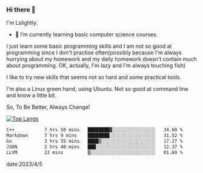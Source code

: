 ### Hi there 👋

I'm Lslightly.

- 🌱 I’m currently learning basic computer science courses.

I just learn some basic programming skills and I am not so good at programming since I don't practise often(possibly because I'm always hurrying about my homework and my daily homework doesn't contain much about programming. OK, actually, I'm lazy and I'm always touching fish)

I like to try new skills that seems not so hard and some practical tools.

I'm also a Linux green hand, using Ubuntu. Not so good at command line and know a little bit.

So, To Be Better, Always Change!

[![Top Langs](https://github-readme-stats.vercel.app/api/top-langs/?username=Lslightly&layout=compact)](https://github.com/anuraghazra/github-readme-stats)

<!--START_SECTION:waka-->

```txt
C++           7 hrs 50 mins   ████████▓░░░░░░░░░░░░░░░░   34.60 %
Markdown      7 hrs 9 mins    ████████░░░░░░░░░░░░░░░░░   31.52 %
Go            3 hrs 55 mins   ████▒░░░░░░░░░░░░░░░░░░░░   17.27 %
JSON          2 hrs 48 mins   ███░░░░░░░░░░░░░░░░░░░░░░   12.37 %
LLVM          22 mins         ▒░░░░░░░░░░░░░░░░░░░░░░░░   01.69 %
```

<!--END_SECTION:waka-->

date:2023/4/5

